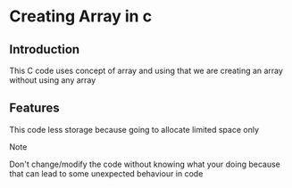 # Creating Array in c
## Introduction 
This C code uses concept of array and using that we are creating an array without using any array 
## Features 
This code less storage because going to allocate limited space only 

> [!Note]
> Don't change/modify the code without knowing what your doing because that can lead to some unexpected behaviour in code
